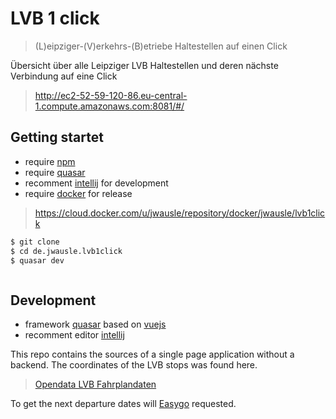# LVB 1 click

> (L)eipziger-(V)erkehrs-(B)etriebe Haltestellen auf einen Click

Übersicht über alle Leipziger LVB Haltestellen und deren nächste Verbindung auf eine Click

> http://ec2-52-59-120-86.eu-central-1.compute.amazonaws.com:8081/#/

## Getting startet

* require [npm](https://docs.npmjs.com/) 
* require [quasar](https://quasar-framework.org/guide/quasar-cli.html) 
* recomment [intellij](https://www.jetbrains.com/idea/) for development
* require [docker](https://docs.docker.com/install/) for release

> https://cloud.docker.com/u/jwausle/repository/docker/jwausle/lvb1click

```bash
$ git clone 
$ cd de.jwausle.lvb1click
$ quasar dev
```

<img href="./doc/screenshot.png" />

## Development

* framework [quasar](https://quasar-framework.org/) based on [vuejs]()
* recomment editor [intellij](https://www.jetbrains.com/idea)

This repo contains the sources of a single page application without a backend. The coordinates of the LVB stops was found here. 

> [Opendata LVB Fahrplandaten](https://opendata.leipzig.de/dataset/lvb-fahrplandaten)

To get the next departure dates will [Easygo](https://easygo.mdv.de/shop/) requested.

 
